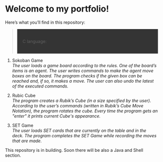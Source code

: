 # Welcome to my portfolio!
Here’s what you’ll find in this repository:

<blockquote>
    <div style="display: flex; align-items: center; background-color:rgb(52, 52, 52); padding: 10px;">
    <p style= "padding: 8px;">C language:</p>
    </div>
</blockquote>

1. Sokoban Game 
      <span style="font-style: italic; margin: 15px"><br>The user loads a game board according to the rules. One of the board’s items is an agent.
The user writes commands to make the agent move boxes on the board. The program checks if the given box can be reached and, if so, it makes a move.
The user can also undo the latest of the executed commands.</span>

2. Rubic Cube
    <span style="font-style: italic; margin: 15px"><br>The program creates a Rubik’s Cube (in a size specified by the user).
According to the user’s commands (written in Rubik’s Cube Move Notation), the program rotates the cube.
Every time the program gets an "enter" it prints current Cube's appearance.</span>
    
3. SET Game
   <span style="font-style: italic; margin: 15px"><br>The user loads SET cards that are currently on the table and in the deck.
The program completes the SET Game while recording the moves that are made.</span>


This repository is in building. Soon there will be also a Java and Shell section.
